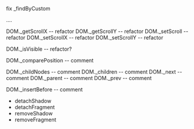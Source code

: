 
fix _findByCustom

....

DOM._getScrollX -- refactor
DOM._getScrollY -- refactor
DOM._setScroll -- refactor
DOM._setScrollX -- refactor
DOM._setScrollY -- refactor

DOM._isVisible -- refactor?



DOM._comparePosition -- comment

DOM._childNodes -- comment
DOM._children -- comment
DOM._next -- comment
DOM._parent -- comment
DOM._prev -- comment

DOM._insertBefore -- comment

+ detachShadow
+ detachFragment
+ removeShadow
+ removeFragment
